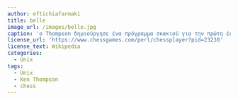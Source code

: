 ```yaml
---
author: eftichiafarmaki
title: belle
image_url: /images/belle.jpg
caption: 'ο Thompson δημιούργησε ένα πρόγραμμα σκακιού για την πρώτη έκδοση του «Unix». Αργότερα, συνεργάστηκε με συναδέλφους επιστήμονες υπολογιστών στο «Bell Labs», για να γράψει το παγκόσμιο πρωταθλιτικό πρόγραμμα σκακιού υπολογιστή, «Belle». Το «Belle» αργότερα δωρίστηκε στο «Smithsonian», το μεγαλύτερο μουσείο και ερευνητικό συγκρότημα στον κόσμο.'
license_url: 'https://www.chessgames.com/perl/chessplayer?pid=23230'
license_text: Wikipedia
categories:
  - Unix
tags:
  - Unix
  - Ken Thompson
  - chess
---
```

